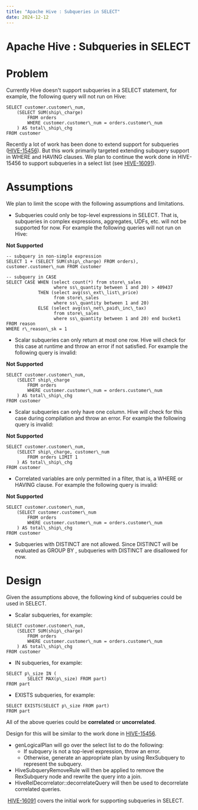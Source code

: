 ```yaml
---
title: "Apache Hive : Subqueries in SELECT"
date: 2024-12-12
---
```










# Apache Hive : Subqueries in SELECT






# Problem

Currently Hive doesn't support subqueries in a SELECT statement, for example, the following query will not run on Hive:



```
SELECT customer.customer\_num,
	(SELECT SUM(ship\_charge) 
		FROM orders
		WHERE customer.customer\_num = orders.customer\_num
	) AS total\_ship\_chg
FROM customer 
```

Recently a lot of work has been done to extend support for subqueries ([HIVE-15456](https://issues.apache.org/jira/browse/HIVE-15456)). But this work primarily targeted extending subquery support in WHERE and HAVING clauses. We plan to continue the work done in HIVE-15456 to support subqueries in a select list (see [HIVE-16091](https://issues.apache.org/jira/browse/HIVE-16091)).

# Assumptions

We plan to limit the scope with the following assumptions and limitations.

* Subqueries could only be top-level expressions in SELECT. That is, subqueries in complex expressions, aggregates, UDFs, etc. will not be supported for now. For example the following queries will not run on Hive:

**Not Supported**

```
-- subquery in non-simple expression
SELECT 1 + (SELECT SUM(ship\_charge) FROM orders), customer.customer\_num FROM customer
 
-- subquery in CASE
SELECT CASE WHEN (select count(*) from store\_sales 
                  where ss\_quantity between 1 and 20) > 409437
            THEN (select avg(ss\_ext\_list\_price) 
                  from store\_sales 
                  where ss\_quantity between 1 and 20) 
            ELSE (select avg(ss\_net\_paid\_inc\_tax)
                  from store\_sales
                  where ss\_quantity between 1 and 20) end bucket1
FROM reason
WHERE r\_reason\_sk = 1
```
* Scalar subqueries can only return at most one row. Hive will check for this case at runtime and throw an error if not satisfied. For example the following query is invalid:

**Not Supported**

```
SELECT customer.customer\_num,
	(SELECT ship\_charge 
		FROM orders
		WHERE customer.customer\_num = orders.customer\_num
	) AS total\_ship\_chg
FROM customer 
```
* Scalar subqueries can only have one column. Hive will check for this case during compilation and throw an error. For example the following query is invalid:

**Not Supported**

```
SELECT customer.customer\_num,
	(SELECT ship\_charge, customer\_num
		FROM orders LIMIT 1
	) AS total\_ship\_chg
FROM customer
```
* Correlated variables are only permitted in a filter, that is, a WHERE or HAVING clause. For example the following query is invalid:

**Not Supported**

```
SELECT customer.customer\_num,
	(SELECT customer.customer\_num 
		FROM orders
		WHERE customer.customer\_num = orders.customer\_num
	) AS total\_ship\_chg
FROM customer 
```
* Subqueries with DISTINCT are not allowed. Since DISTINCT <expression> will be evaluated as GROUP BY <expression>, subqueries with DISTINCT are disallowed for now.

# Design

Given the assumptions above, the following kind of subqueries could be used in SELECT. 

* Scalar subqueries, for example: 



```
SELECT customer.customer\_num,
	(SELECT SUM(ship\_charge) 
		FROM orders
		WHERE customer.customer\_num = orders.customer\_num
	) AS total\_ship\_chg
FROM customer 
```
* IN subqueries, for example:



```
SELECT p\_size IN (
		SELECT MAX(p\_size) FROM part)
FROM part
```
* EXISTS subqueries, for example:



```
SELECT EXISTS(SELECT p\_size FROM part)
FROM part
```

All of the above queries could be **correlated** or **uncorrelated**.

Design for this will be similar to the work done in [HIVE-15456](https://issues.apache.org/jira/browse/HIVE-15456).

* genLogicalPlan will go over the select list to do the following:
	+ If subquery is not a top-level expression, throw an error.
	+ Otherwise, generate an appropriate plan by using RexSubquery to represent the subquery.
* HiveSubqueryRemoveRule will then be applied to remove the RexSubquery node and rewrite the query into a join.
* HiveRelDecorrelator::decorrelateQuery will then be used to decorrelate correlated queries.

 [HIVE-16091](https://issues.apache.org/jira/browse/HIVE-16091) covers the initial work for supporting subqueries in SELECT.



 

 

